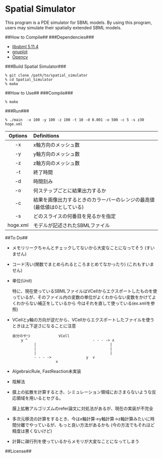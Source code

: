 Spatial Simulator
======================

This program is a PDE simulator for SBML models.
By using this program, users may simulate their spatially extended SBML models.

##How to Compile##
###Dependencies###
+ [libsbml 5.11.4](http://sbml.org/Software/libSBML "libsbml")
+ [gnuplot](http://www.gnuplot.info/ "gnuplot")
+ [Opencv](http://opencv.org/ "OpenCV")

###Build Spatial Simulator###

    % git clone /path/to/spatial_simulator
    % cd Spatial_Simulator
    % make

##How to Use##
###Compile###

    % make

###Run###

    % ./main  -x 100 -y 100 -z 100 -t 10 -d 0.001 -o 500 -c 5 -s z30 hoge.xml

  | Options | Definitions|
  |:--------:|:------------|  
  |-x | x軸方向のメッシュ数|
  |-y | y軸方向のメッシュ数|
  |-z | z軸方向のメッシュ数|
  |-t | 終了時間|
  |-d | 時間刻み|
  |-o | 何ステップごとに結果出力するか|
  |-c | 結果を画像出力するときのカラーバーのレンジの最高値 (最低値は0としている)|
  |-s | どのスライスの何番目を見るかを指定|
  |hoge.xml | モデルが記述されたSBMLファイル|

##To Do##
+ メモリリークちゃんとチェックしてないから大変なことになってそう (すいません)
+ コード汚い(関数でまとめられるところまとめてなかったり) (これもすいません)
+ 単位(Unit)

  特に、現在使っているSBMLファイルはVCellからエクスポートしたものを使っているが、そのファイル内の変数の単位がよくわからない変数をかけてよくわからない補正をしているから
  今はそれを直して使っている(ex.xmlを参照)

+ VCellとy軸の方向が逆だから、VCellからエクスポートしたファイルを使うときは上下逆さになることに注意

      自分のやつ             VCell
          y ^                              - - - -> x
                |                                  |
                |                                  |
                |                                  |
                - - - ->                y  v
                          x

+ AlgebraicRule, FastReaction未実装

+ 陰解法

+ 膜上の拡散を計算するとき、シミュレーション領域におさまらないような反応領域を用いるとセグる。

  膜上拡散アルゴリズムのrefer論文に対処法があるが、現在の実装が不完全

+ 多次元移流の計算をするとき、今はx軸計算->y軸計算->z軸計算みたいに時間分離でやっているが、もっと良い方法があるかも (今の方法でもそれほど精度は悪くないけど)

+ 計算に疎行列を使っているからメモリが大変なことになってしまう


##License##
